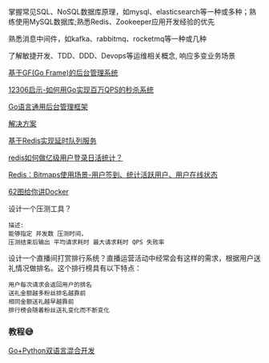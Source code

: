 掌握常见SQL、NoSQL数据库原理，如mysql、elasticsearch等一种或多种；熟练使用MySQL数据库;熟悉Redis、Zookeeper应用开发经验的优先

熟悉消息中间件，如kafka、rabbitmq、rocketmq等一种或几种

了解敏捷开发、TDD、DDD、Devops等运维相关概念, 响应多变业务场景


[基于GF(Go Frame)的后台管理系统](https://github.com/tiger1103/gfast)


[12306启示-如何用Go实现百万QPS的秒杀系统](https://mp.weixin.qq.com/s/fHct-RlGcjt6v7pVB5qJqg)

[Go语言通用后台管理框架](https://github.com/admpub/nging)

[解决方案](https://blog.csdn.net/fwhezfwhez/category_10798343.html)

[基于Redis实现延时队列服务 ](https://www.cnblogs.com/lylife/p/7881950.html)

[redis如何做亿级用户登录日活统计？](https://zhuanlan.zhihu.com/p/262003901)

[Redis：Bitmaps使用场景-用户签到、统计活跃用户、用户在线状态](https://blog.csdn.net/z69183787/article/details/104335721)


[62图给你讲Docker](https://mp.weixin.qq.com/s/856ZpSCk24tYBQioowH_og)


设计一个压测工具？

    描述:
    能够指定 并发数 压测时间，
    压测结束后输出 平均请求耗时 最大请求耗时 QPS 失败率


设计一个直播间打赏排行系统？直播运营活动中经常会有这样的需求，根据用户送礼情况做排名。这个排行榜具有以下特点：

    用户每次请求会返回用户的排名
    送礼金额越多粉丝排名越靠前
    相同金额送礼越早越靠前
    排行榜会随着粉丝送礼变化而不断变化

### 教程😅

[Go+Python双语言混合开发](https://coding.imooc.com/class/469.html)
